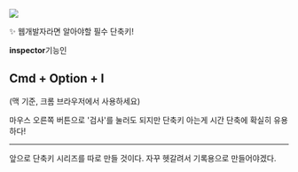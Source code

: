 ![](https://velog.velcdn.com/images/beerish/post/2ba6c063-4248-4c53-a98c-b442e2634e41/image.png)


✨ 웹개발자라면 알아야할 필수 단축키!

**inspector**기능인 
## Cmd + Option + I 
(맥 기준, 크롬 브라우저에서 사용하세요) 

마우스 오른쪽 버튼으로 '검사'를 눌러도 되지만 단축키 아는게 시간 단축에 확실히 유용하다!




------

앞으로 단축키 시리즈를 따로 만들 것이다.
자꾸 헷갈려서 기록용으로 만들어야겠다.